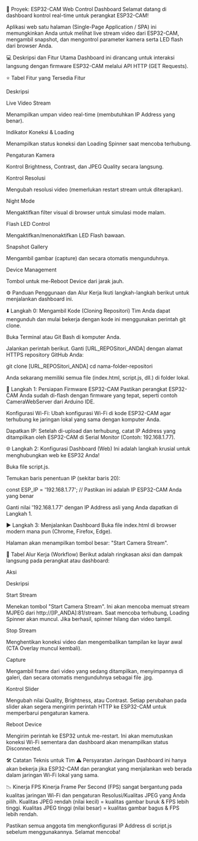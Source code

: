 📸 Proyek: ESP32-CAM Web Control Dashboard
Selamat datang di dashboard kontrol real-time untuk perangkat ESP32-CAM!

Aplikasi web satu halaman (Single-Page Application / SPA) ini memungkinkan Anda untuk melihat live stream video dari ESP32-CAM, mengambil snapshot, dan mengontrol parameter kamera serta LED flash dari browser Anda.

💻 Deskripsi dan Fitur Utama
Dashboard ini dirancang untuk interaksi langsung dengan firmware ESP32-CAM melalui API HTTP (GET Requests).

⭐ Tabel Fitur yang Tersedia
Fitur

Deskripsi

Live Video Stream

Menampilkan umpan video real-time (membutuhkan IP Address yang benar).

Indikator Koneksi & Loading

Menampilkan status koneksi dan Loading Spinner saat mencoba terhubung.

Pengaturan Kamera

Kontrol Brightness, Contrast, dan JPEG Quality secara langsung.

Kontrol Resolusi

Mengubah resolusi video (memerlukan restart stream untuk diterapkan).

Night Mode

Mengaktifkan filter visual di browser untuk simulasi mode malam.

Flash LED Control

Mengaktifkan/menonaktifkan LED Flash bawaan.

Snapshot Gallery

Mengambil gambar (capture) dan secara otomatis mengunduhnya.

Device Management

Tombol untuk me-Reboot Device dari jarak jauh.

⚙️ Panduan Penggunaan dan Alur Kerja
Ikuti langkah-langkah berikut untuk menjalankan dashboard ini.

⬇️ Langkah 0: Mengambil Kode (Cloning Repositori)
Tim Anda dapat mengunduh dan mulai bekerja dengan kode ini menggunakan perintah git clone.

Buka Terminal atau Git Bash di komputer Anda.

Jalankan perintah berikut. Ganti [URL_REPOSitori_ANDA] dengan alamat HTTPS repository GitHub Anda:

git clone [URL_REPOSitori_ANDA]
cd nama-folder-repositori

Anda sekarang memiliki semua file (index.html, script.js, dll.) di folder lokal.

🔌 Langkah 1: Persiapan Firmware ESP32-CAM
Pastikan perangkat ESP32-CAM Anda sudah di-flash dengan firmware yang tepat, seperti contoh CameraWebServer dari Arduino IDE.

Konfigurasi Wi-Fi: Ubah konfigurasi Wi-Fi di kode ESP32-CAM agar terhubung ke jaringan lokal yang sama dengan komputer Anda.

Dapatkan IP: Setelah di-upload dan terhubung, catat IP Address yang ditampilkan oleh ESP32-CAM di Serial Monitor (Contoh: 192.168.1.77).

🌐 Langkah 2: Konfigurasi Dashboard (Web)
Ini adalah langkah krusial untuk menghubungkan web ke ESP32 Anda!

Buka file script.js.

Temukan baris penentuan IP (sekitar baris 20):

const ESP_IP = '192.168.1.77'; // Pastikan ini adalah IP ESP32-CAM Anda yang benar

Ganti nilai '192.168.1.77' dengan IP Address asli yang Anda dapatkan di Langkah 1.

▶️ Langkah 3: Menjalankan Dashboard
Buka file index.html di browser modern mana pun (Chrome, Firefox, Edge).

Halaman akan menampilkan tombol besar: "Start Camera Stream".

🚦 Tabel Alur Kerja (Workflow)
Berikut adalah ringkasan aksi dan dampak langsung pada perangkat atau dashboard:

Aksi

Deskripsi

Start Stream

Menekan tombol "Start Camera Stream". Ini akan mencoba memuat stream MJPEG dari http://[IP_ANDA]:81/stream. Saat mencoba terhubung, Loading Spinner akan muncul. Jika berhasil, spinner hilang dan video tampil.

Stop Stream

Menghentikan koneksi video dan mengembalikan tampilan ke layar awal (CTA Overlay muncul kembali).

Capture

Mengambil frame dari video yang sedang ditampilkan, menyimpannya di galeri, dan secara otomatis mengunduhnya sebagai file .jpg.

Kontrol Slider

Mengubah nilai Quality, Brightness, atau Contrast. Setiap perubahan pada slider akan segera mengirim perintah HTTP ke ESP32-CAM untuk memperbarui pengaturan kamera.

Reboot Device

Mengirim perintah ke ESP32 untuk me-restart. Ini akan memutuskan koneksi Wi-Fi sementara dan dashboard akan menampilkan status Disconnected.

🛠️ Catatan Teknis untuk Tim
⚠️ Persyaratan Jaringan
Dashboard ini hanya akan bekerja jika ESP32-CAM dan perangkat yang menjalankan web berada dalam jaringan Wi-Fi lokal yang sama.

📉 Kinerja FPS
Kinerja Frame Per Second (FPS) sangat bergantung pada kualitas jaringan Wi-Fi dan pengaturan Resolusi/Kualitas JPEG yang Anda pilih. Kualitas JPEG rendah (nilai kecil) = kualitas gambar buruk & FPS lebih tinggi. Kualitas JPEG tinggi (nilai besar) = kualitas gambar bagus & FPS lebih rendah.

Pastikan semua anggota tim mengkonfigurasi IP Address di script.js sebelum menggunakannya. Selamat mencoba!
